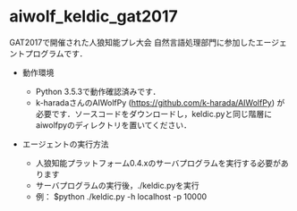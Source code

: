 # aiwolf_keldic_gat2017

GAT2017で開催された人狼知能プレ大会 自然言語処理部門に参加したエージェントプログラムです．

* 動作環境
	* Python 3.5.3で動作確認済みです．
	* k-haradaさんのAIWolfPy (https://github.com/k-harada/AIWolfPy) が必要です．ソースコードをダウンロードし，keldic.pyと同じ階層にaiwolfpyのディレクトリを置いてください．
  
* エージェントの実行方法
	* 人狼知能プラットフォーム0.4.xのサーバプログラムを実行する必要があります
	* サーバプログラムの実行後，./keldic.pyを実行
	* 例： $python ./keldic.py -h localhost -p 10000
